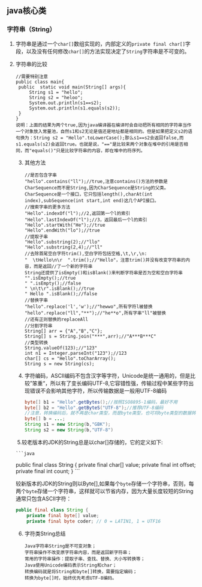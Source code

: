 ## java核心类 ##

### 字符串（String） ###

1. 字符串是通过一个`char[]`数组实现的，内部定义的`private final char[]`字段，以及没有任何修改`char[]`的方法实现决定了`String`字符串是不可变的。

2. 字符串的比较

   ```shell
   //需要特别注意
   public class main{
   	public  static void main(String[] args){
   		String s1 = "hello";
   		String s2 = "heloo";
   		System.out.println(s1==s2);
   		System.out.println(s1.equals(s2));
   	}
   }
   说明：上面的结果为两个true,因为java编译器在编译时会自动把所有相同的字符串当作一个对象放入常量池，自然s1和s2无论是值还是地址都是相同的。但是如果把定义s2的语句换为：String s2 = "Hello".toLowerCase();那么s1==s2会返回false,而s1.equals(s2)会返回true。也就是说，"=="是比较来两个对象在堆中的引用是否相同，而"equals()"只是比较字符串的内容，即在堆中的符序列。
   ```

   3. 其他方法

      ```shell
      //是否包含字串
      "hello".contains("ll");//true,注意contains()方法的参数是CharSequence而不是String,因为CharSequence是String的父类。CharSequence是一个接口，它只包括length(),charAt(int index),subSequence(int start,int end)这几个API接口。
      //搜索字串的更多方法
      "Hello".indexOf("l");//2,返回第一个l的索引
      "Hello".lastIndexOf("l");//3，返回最后一个l的索引
      "Hello".startWith("He");//true
      "Hello".endWith("lo");//true
      //提取子串
      "Hello".substring(2);//"llo"
      "Hello".substring(2,4);//"ll"
      //去除首尾空白字符trim(),空白字符包括空格,\t,\r,\n:
      "  \tHello\n\r  ".trim();//"Hello"，注意trim()并没有改变字符串的内容，而是返回//了一个新的字符串
      String还提供了isEmpty()和isBlank()来判断字符串是否为空和空白字符串
      "".isEmpty();//true
      " ".isEmpty();//false
      " \n\t\r".isBlank();//true
      " Hello ".isBlank();//false
      //替换字串
      "hello".replace('l','w');//"hewwo",所有字符l被替换
      "hello".replace("ll","**");//"he**o",所有字串"ll"被替换
      //还有正则替换的replaceAll
      //分割字符串
      String[] arr = {"A","B","C"};
      String[] s = String.join("***",arr);//"A***B***C"
      //类型转换
      String.valueOf(123);//"123"
      int n1 = Integer.parseInt("123");//123
      char[] cs = "Hello".toCharArray();
      String s = new String(cs);
      ```

   4. 字符编码，ASCII编码不包含汉字等字符，Unicode是统一通用的，但是比较”笨重“，所以有了变长编码UTF-8,它容错性强，传输过程中某些字符出现错误不会影响其他字符，所以传输数据是一般用UTF-8编码

      ```java
      byte[] b1 = "Hello".getBytes();//按照ISO8895-1编码，最好不用
      byte[] b2 = "Hello".getByteS("UTF-8");//推荐UTF-8编码
      //注意，转换编码后，就不再是char类型，而是byte类型，也可将byte类型的数据转换为String
      byte[] b = ...;
      String s1 = new String(b,"GBK");
      String s2 = new String(b,"UTF-8")
      ```

   ​    5.较老版本的JDK的String总是以char[]存储的，它的定义如下:

       ```java
   public final class String {
       private final char[] value;
       private final int offset;
       private final int count;
   }
       ```

   ​	较新版本的JDK的String则以Byte[],如果每个`byte`存储一个字符串，否则，每两个`byte`存储一个字符串，这样就可以节省内存，因为大量长度较短的String通常只包含ASCII字符：

   ```java
   public final class String {
       private final byte[] value;
       private final byte coder; // 0 = LATIN1, 1 = UTF16
   ```

   6. 字符类String总结

      ```shell
      Java字符串String是不可变对象；
      字符串操作不改变原字符串内容，而是返回新字符串；
      常用的字符串操作：提取子串、查找、替换、大小写转换等；
      Java使用Unicode编码表示String和char；
      转换编码就是将String和byte[]转换，需要指定编码；
      转换为byte[]时，始终优先考虑UTF-8编码。
      ```

      